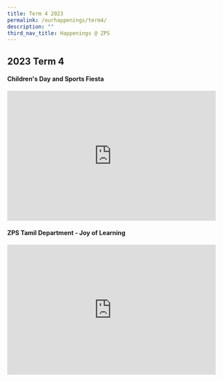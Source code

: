 ```yaml
---
title: Term 4 2023
permalink: /ourhappenings/term4/
description: ""
third_nav_title: Happenings @ ZPS
---
```

## 2023 Term 4
<h4><strong>Children's Day and Sports Fiesta</strong></h4>
<iframe allowfullscreen="true" height="299" width="480" frameborder="0" src="https://docs.google.com/presentation/d/e/2PACX-1vR5UyU50Pghh2jedxb9PPZdoExnFuGqL-Fujto7-qPL8GUlqgS61TWTMC_u3U34dIs4-3b3J7l4alq7/embed?start=true&amp;loop=true&amp;delayms=10000"></iframe>

<h4><strong>ZPS Tamil Department - Joy of Learning</strong></h4>
<iframe src="https://docs.google.com/presentation/d/e/2PACX-1vQmpml3mpWBXCSFyLF8WWOblWx6ecBnL-fiXtHguWQjdU5PqiMlljUw-g9moQophB22FG2QqeN9riBW/embed?start=true&amp;loop=true&amp;delayms=30000" frameborder="0" width="480" height="299" allowfullscreen="true"></iframe>